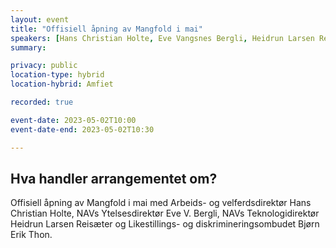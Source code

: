 ```yaml
---
layout: event
title: "Offisiell åpning av Mangfold i mai"
speakers: [Hans Christian Holte, Eve Vangsnes Bergli, Heidrun Larsen Reisæter, Bjørn Erik Thon]
summary: 

privacy: public
location-type: hybrid
location-hybrid: Amfiet

recorded: true

event-date: 2023-05-02T10:00
event-date-end: 2023-05-02T10:30

---
```

## Hva handler arrangementet om?
Offisiell åpning av Mangfold i mai med Arbeids- og velferdsdirektør Hans Christian Holte, NAVs Ytelsesdirektør Eve V. Bergli, NAVs Teknologidirektør Heidrun Larsen Reisæter og Likestillings- og diskrimineringsombudet Bjørn Erik Thon.
